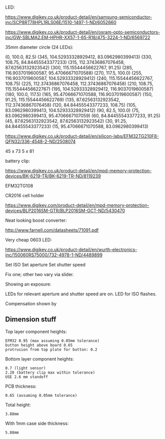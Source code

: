 LED:

https://www.digikey.co.uk/product-detail/en/samsung-semiconductor-inc/SCP8RT78HPL1RLS06E/1510-1497-1-ND/6052660

https://www.digikey.co.uk/product-detail/en/osram-opto-semiconductors-inc/GW-SBLMA2.EM-HPHR-XX57-1-65-R18/475-3224-1-ND/6569722

35mm diameter circle (24 LEDs):

(0, 100.0, 82.5)
(345, 104.52933328929412, 83.0962980399413)
(330, 108.75, 84.84455543377233)
(315, 112.37436867076458, 87.62563132923542)
(300, 115.15544456622767, 91.25)
(285, 116.9037019600587, 95.47066671070588)
(270, 117.5, 100.0)
(255, 116.9037019600587, 104.52933328929412)
(240, 115.15544456622767, 108.75)
(225, 112.37436867076458, 112.37436867076458)
(210, 108.75, 115.15544456622767)
(195, 104.52933328929412, 116.9037019600587)
(180, 100.0, 117.5)
(165, 95.47066671070588, 116.9037019600587)
(150, 91.25, 115.15544456622769)
(135, 87.62563132923542, 112.37436867076458)
(120, 84.84455543377233, 108.75)
(105, 83.0962980399413, 104.52933328929412)
(90, 82.5, 100.0)
(75, 83.0962980399413, 95.4706667107059)
(60, 84.84455543377233, 91.25)
(45, 87.62563132923542, 87.62563132923542)
(30, 91.25, 84.84455543377233)
(15, 95.47066671070588, 83.0962980399413)

https://www.digikey.co.uk/product-detail/en/silicon-labs/EFM32TG210F8-QFN32/336-4548-2-ND/2508074

45 x 73
5 x 81

battery clip:

https://www.digikey.co.uk/product-detail/en/mpd-memory-protection-devices/BK-6219-TR/BK-6219-TR-ND/8119239

EFM32TG108

CR2016 cell holder

https://www.digikey.com/product-detail/en/mpd-memory-protection-devices/BLP2016SM-GTR/BLP2016SM-GCT-ND/5430470

Neat looking boost converter:

http://www.farnell.com/datasheets/71091.pdf

Very cheap 0603 LED:

https://www.digikey.co.uk/product-detail/en/wurth-electronics-inc/150060RS75000/732-4978-1-ND/4489899



Set ISO
Set aperture
Set shutter speed

Fix one; other two vary via slider.

Showing an exposure:

LEDs for relevant aperture and shutter speed are on.
LED for ISO flashes.

Compensation shown by

## Dimension stuff

Top layer component heights:

    EFM32 0.95 (max assuming 0.05mm tolerance)
    button height above board 0.65
    protrusion from top plate for button: 0.2

Bottom layer component heights:

    0.7 (light sensor)
    2.28 (battery clip max within tolerance)
    USE 2.6 mm standoff


PCB thickness:

    0.65 (assuming 0.05mm tolerance)

Total height:

    3.88mm

With 1mm case side thickness:

    5.88mm


